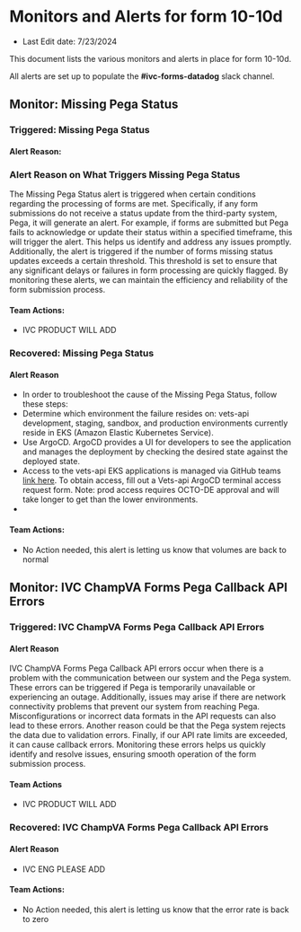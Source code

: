# Monitors and Alerts for form 10-10d
- Last Edit date: 7/23/2024 

This document lists the various monitors and alerts in place for form 10-10d.

All alerts are set up to populate the **#ivc-forms-datadog** slack channel.


## Monitor: Missing Pega Status
### Triggered: Missing Pega Status
#### Alert Reason:
### Alert Reason on What Triggers Missing Pega Status

The Missing Pega Status alert is triggered when certain conditions regarding the processing of forms are met. Specifically, if any form submissions do not receive a status update from the third-party system, Pega, it will generate an alert. For example, if forms are submitted but Pega fails to acknowledge or update their status within a specified timeframe, this will trigger the alert. This helps us identify and address any issues promptly. Additionally, the alert is triggered if the number of forms missing status updates exceeds a certain threshold. This threshold is set to ensure that any significant delays or failures in form processing are quickly flagged. By monitoring these alerts, we can maintain the efficiency and reliability of the form submission process.

#### Team Actions:
- IVC PRODUCT WILL ADD

### Recovered: Missing Pega Status
#### Alert Reason
- In order to troubleshoot the cause of the Missing Pega Status, follow these steps:
- Determine which environment the failure resides on: vets-api development, staging, sandbox, and production environments currently reside in EKS (Amazon Elastic Kubernetes Service).
- Use ArgoCD. ArgoCD provides a UI for developers to see the application and manages the deployment by checking the desired state against the deployed state.
- Access to the vets-api EKS applications is managed via GitHub teams [link here](https://github.com/department-of-veterans-affairs/va.gov-team/issues/new?assignees=&labels=external-request%2Cplatform-tech-team-support%2Cops-access-request&template=vetsapi-argo-terminal-access.yaml&title=Vets-api+terminal+access+for+%5Bindividual%5D). To obtain access, fill out a Vets-api ArgoCD terminal access request form. Note: prod access requires OCTO-DE approval and will take longer to get than the lower environments.
- 
#### Team Actions:
- No Action needed, this alert is letting us know that volumes are back to normal

## Monitor: IVC ChampVA Forms Pega Callback API Errors
### Triggered: IVC ChampVA Forms Pega Callback API Errors
#### Alert Reason
IVC ChampVA Forms Pega Callback API errors occur when there is a problem with the communication between our system and the Pega system. These errors can be triggered if Pega is temporarily unavailable or experiencing an outage. Additionally, issues may arise if there are network connectivity problems that prevent our system from reaching Pega. Misconfigurations or incorrect data formats in the API requests can also lead to these errors. Another reason could be that the Pega system rejects the data due to validation errors. Finally, if our API rate limits are exceeded, it can cause callback errors. Monitoring these errors helps us quickly identify and resolve issues, ensuring smooth operation of the form submission process.

#### Team Actions
- IVC PRODUCT WILL ADD

### Recovered: IVC ChampVA Forms Pega Callback API Errors
#### Alert Reason
- IVC ENG PLEASE ADD
#### Team Actions:
- No Action needed, this alert is letting us know that the error rate is back to zero
